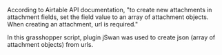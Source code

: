 According to Airtable API documentation, "to create new attachments in attachment fields, set the field value to an array of attachment objects. When creating an attachment, url is required."

In this grasshopper script, plugin jSwan was used to create json (array of attachment objects) from urls.
